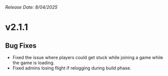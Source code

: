 _Release Date: 8/04/2025_

# v2.1.1

## Bug Fixes

- Fixed the issue where players could get stuck while joining a game while the game is loading.
- Fixed admins losing flight if relogging during build phase.
